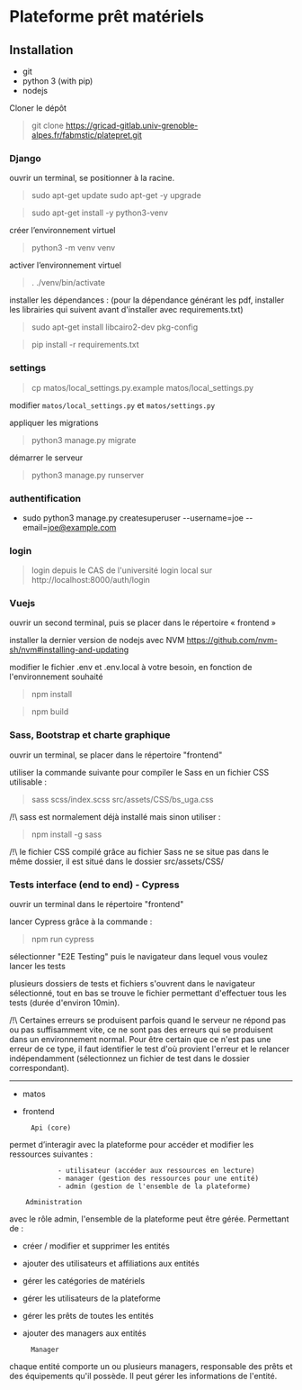 # Plateforme prêt matériels

## Installation

- git
- python 3 (with pip)
- nodejs


Cloner le dépôt
> git clone https://gricad-gitlab.univ-grenoble-alpes.fr/fabmstic/platepret.git

### Django
ouvrir un terminal,
se positionner à la racine. 

> sudo apt-get update
> sudo apt-get -y upgrade

> sudo apt-get install -y python3-venv

créer l’environnement virtuel

> python3 -m venv venv

activer l’environnement virtuel
> . ./venv/bin/activate

installer les dépendances :
(pour la dépendance générant les pdf, installer les librairies qui suivent avant d'installer avec requirements.txt)
> sudo apt-get install libcairo2-dev pkg-config

> pip install -r requirements.txt

### settings

> cp matos/local_settings.py.example matos/local_settings.py

modifier `matos/local_settings.py` et `matos/settings.py`

appliquer les migrations

> python3 manage.py migrate

démarrer le serveur

> python3 manage.py runserver

### authentification


- sudo python3 manage.py createsuperuser --username=joe --email=joe@example.com
 
### login

> login depuis le CAS de l'université
> login local sur http://localhost:8000/auth/login

### Vuejs

ouvrir un second terminal, puis se placer dans le répertoire « frontend »

installer la dernier version de nodejs avec NVM https://github.com/nvm-sh/nvm#installing-and-updating

modifier le fichier .env et .env.local à votre besoin, en fonction de l'environnement souhaité

> npm install

> npm build

### Sass, Bootstrap et charte graphique

ouvrir un terminal, se placer dans le répertoire "frontend"

utiliser la commande suivante pour compiler le Sass en un fichier CSS utilisable :

> sass scss/index.scss src/assets/CSS/bs_uga.css

/!\ sass est normalement déjà installé mais sinon utiliser :
> npm install -g sass

/!\ le fichier CSS compilé grâce au fichier Sass ne se situe pas dans le même dossier,
   il est situé dans le dossier src/assets/CSS/

### Tests interface (end to end) - Cypress

ouvrir un terminal dans le répertoire "frontend"

lancer Cypress grâce à la commande :
> npm run cypress

sélectionner "E2E Testing" puis le navigateur dans lequel vous voulez lancer les tests

plusieurs dossiers de tests et fichiers s'ouvrent dans le navigateur sélectionné, tout en bas se trouve
le fichier permettant d'effectuer tous les tests (durée d'environ 10min).

/!\ Certaines erreurs se produisent parfois quand le serveur ne répond pas ou pas suffisamment vite,
ce ne sont pas des erreurs qui se produisent dans un environnement normal.
Pour être certain que ce n'est pas une erreur de ce type, il faut identifier le test d'où provient
l'erreur et le relancer indépendamment (sélectionnez un fichier de test dans le dossier correspondant).
_____

- matos
- frontend

		Api (core)
      
permet d’interagir avec la plateforme pour accéder et modifier les ressources suivantes :

				- utilisateur (accéder aux ressources en lecture)
				- manager (gestion des ressources pour une entité)
				- admin (gestion de l'ensemble de la plateforme)

		Administration

avec le rôle admin, l'ensemble de la plateforme peut être gérée.
Permettant de :
- créer / modifier et supprimer les entités
- ajouter des utilisateurs et affiliations aux entités
- gérer les catégories de matériels
- gérer les utilisateurs de la plateforme
- gérer les prêts de toutes les entités
- ajouter des managers aux entités

		Manager

chaque entité comporte un ou plusieurs managers, responsable des prêts et des équipements qu'il possède. Il peut gérer les informations de l'entité. 
